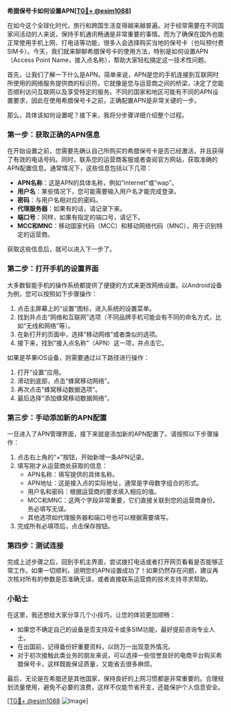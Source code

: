**希腊保号卡如何设置APN[[TG💪+ @esim1088](https://t.me/s/esim1088)]**

在如今这个全球化时代，旅行和跨国生活变得越来越普遍。对于经常需要在不同国家间活动的人来说，保持手机通讯畅通是非常重要的事情。而为了确保在国外也能正常使用手机上网、打电话等功能，很多人会选择购买当地的保号卡（也叫预付费SIM卡）。今天，我们就来聊聊希腊保号卡的使用方法，特别是如何设置APN（Access Point Name，接入点名称），帮助大家轻松搞定这一技术性问题。

首先，让我们了解一下什么是APN。简单来说，APN是您的手机连接到互联网时所使用的网络服务提供商的标识符。它就像是您与运营商之间的桥梁，决定了您能否顺利访问互联网以及享受特定的服务。不同的国家和地区可能有不同的APN设置要求，因此在使用希腊保号卡之前，正确配置APN是非常关键的一步。

那么，具体该如何设置呢？接下来，我将分步骤详细介绍整个过程。

### 第一步：获取正确的APN信息

在开始设置之前，您需要先确认自己所购买的希腊保号卡是否已经激活，并且获得了有效的电话号码。同时，联系您的运营商客服或者查阅官方网站，获取准确的APN配置信息。通常情况下，这些信息包括以下几项：

- **APN名称**：这是APN的具体名称，例如“internet”或“wap”。
- **用户名**：某些情况下，您可能需要输入用户名才能完成登录。
- **密码**：与用户名相对应的密码。
- **代理服务器**：如果有的话，请记录下来。
- **端口号**：同样，如果有指定的端口号，请记下。
- **MCC和MNC**：移动国家代码（MCC）和移动网络代码（MNC），用于识别特定的运营商。

获取这些信息后，就可以进入下一步了。

### 第二步：打开手机的设置界面

大多数智能手机的操作系统都提供了便捷的方式来更改网络设置。以Android设备为例，您可以按照如下步骤操作：

1. 点击主屏幕上的“设置”图标，进入系统的设置菜单。
2. 找到并点击“网络和互联网”选项（不同品牌手机可能会有不同的命名方式，比如“无线和网络”等）。
3. 在新打开的页面中，选择“移动网络”或者类似的选项。
4. 接下来，找到“接入点名称”（APN）这一项，并点击它。

如果是苹果iOS设备，则需要通过以下路径进行操作：

1. 打开“设置”应用。
2. 滑动到底部，点击“蜂窝移动网络”。
3. 再次点击“蜂窝移动数据选项”。
4. 最后选择“添加蜂窝移动数据网络”。

### 第三步：手动添加新的APN配置

一旦进入了APN管理界面，接下来就是添加新的APN配置了。请按照以下步骤操作：

1. 点击右上角的“+”按钮，开始新增一条APN记录。
2. 填写刚才从运营商处获取的信息：
   - APN名称：填写提供的具体名称。
   - APN地址：这是接入点的实际地址，通常是字母数字组合的形式。
   - 用户名和密码：根据运营商的要求填入相应的值。
   - MCC和MNC：这两个字段非常重要，它们直接关联到您的运营商身份。务必填写无误。
   - 其他选项如代理服务器和端口号也可以根据需要填写。
3. 完成所有必填项后，点击保存按钮。

### 第四步：测试连接

完成上述步骤之后，回到手机主界面，尝试拨打电话或者打开网页看看是否能够正常工作。如果一切顺利，说明您的APN设置成功了！如果仍然存在问题，建议再次核对所有的参数是否准确无误，或者直接联系运营商的技术支持寻求帮助。

### 小贴士

在这里，我还想给大家分享几个小技巧，让您的体验更加顺畅：

- 如果您不确定自己的设备是否支持双卡或多SIM功能，最好提前咨询专业人士。
- 在出国前，记得备份好重要资料，以防万一出现意外情况。
- 对于初次接触此类业务的朋友来说，可以选择一些信誉良好的电商平台购买希腊保号卡，这样既能保证质量，又能省去很多麻烦。

最后，无论是在希腊还是其他国家，保持良好的上网习惯都是非常重要的。合理规划流量使用，避免不必要的浪费，这样不仅能节省开支，还能保护个人信息安全。

[[TG💪+ @esim1088](https://t.me/s/esim1088) ![Image](https://i.postimg.cc/4NQfJmqS/Snipaste-2025-05-13-00-14-12.png)]